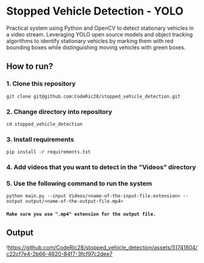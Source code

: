 # Stopped Vehicle Detection - YOLO
Practical system using Python and OpenCV to detect stationary vehicles in a video stream. Leveraging YOLO open source models and object tracking algorithms to identify stationary vehicles by marking them with red bounding boxes while distinguishing moving vehicles with green boxes.

## How to run?
### 1. Clone this repository
```
git clone git@github.com:CodeRic28/stopped_vehicle_detection.git
```
### 2. Change directory into repository
```
cd stopped_vehicle_detection
```
### 3. Install requirements
```
pip install -r requirements.txt
```
### 4. Add videos that you want to detect in the "Videos" directory

### 5. Use the following command to run the system
```
python main.py --input Videos/<name-of-the-input-file.extension> --output output/<name-of-the-output-file.mp4>
```
#### `Make sure you use ".mp4" extension for the output file.`

## Output

!https://github.com/CodeRic28/stopped_vehicle_detection/assets/51741804/c22cf7e4-2b66-4620-84f7-3fcf97c2dee7
